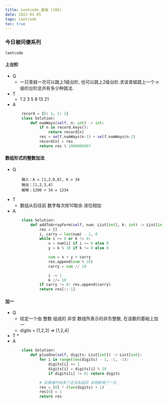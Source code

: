 ```yaml
---
title: Leetcode_基础 (186)
date: 2022-01-05
tags: Leetcode
toc: true
---
```


### 今日被问傻系列
    leetcode

<!-- more -->

#### 上台阶
- Q
    * 一只青蛙一次可以跳上1级台阶, 也可以跳上2级台阶.求该青蛙跳上一个 n 级的台阶总共有多少种跳法.
- T
    * 1 2 3 5 8 13 21
- A
    ```python
        record = {0: 1, 1: 1}
        class Solution:
            def numWays(self, n: int) -> int:
                if n in record.keys():
                    return record[n]
                res = self.numWays(n-1) + self.numWays(n-2)
                record[n] = res
                return res % 1000000007
    ```

#### 数组形式的整数加法
- Q
    ```
        输入：A = [1,2,0,0], K = 34
        输出：[1,2,3,4]
        解释：1200 + 34 = 1234
    ```
- T
    * 数组从后往前 数字每次除10取余 进位相加
- A
    ```python
        class Solution:
            def addToArrayForm(self, num: List[int], k: int) -> List[int]:
                res = []
                i, carry = len(num) - 1, 0
                while i >= 0 or k != 0:
                    x = num[i] if i >= 0 else 0
                    y = k % 10 if k != 0 else 0

                    sum = x + y + carry
                    res.append(sum % 10)
                    carry = sum // 10

                    i -= 1
                    k //= 10
                if carry != 0: res.append(carry)
                return res[::-1]
    ```

#### 加一
- Q
    * 给定一个由 整数 组成的 非空 数组所表示的非负整数, 在该数的基础上加一
    * digits = [1,2,3] => [1,2,4]
- T
    *
- A
    ```python
        class Solution:
            def plusOne(self, digits: List[int]) -> List[int]:
                for i in range(len(digits) - 1, -1, -1):
                    digits[i] += 1
                    digits[i] = digits[i] % 10
                    if digits[i] != 0: return digits

                # 如果循环结束了还没有返回 说明新增了一位
                res = [0] * (len(digits) + 1)
                res[0] = 1
                return res
    ```

